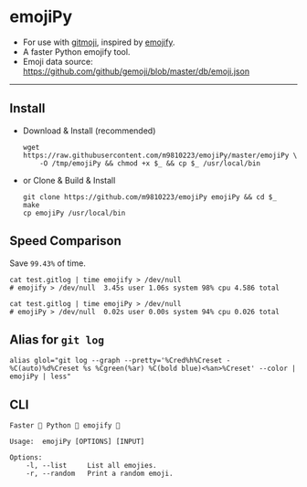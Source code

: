 # emojiPy

- For use with [gitmoji](https://github.com/carloscuesta/gitmoji-cli), inspired by [emojify](https://github.com/mrowa44/emojify).
- A faster Python emojify tool.
- Emoji data source: https://github.com/github/gemoji/blob/master/db/emoji.json

---

## Install

- Download & Install (recommended)
  ```shell
  wget https://raw.githubusercontent.com/m9810223/emojiPy/master/emojiPy \
      -O /tmp/emojiPy && chmod +x $_ && cp $_ /usr/local/bin
  ```
- or Clone & Build & Install
  ```shell
  git clone https://github.com/m9810223/emojiPy emojiPy && cd $_
  make
  cp emojiPy /usr/local/bin
  ```

## Speed Comparison

Save `99.43%` of time.

```shell
cat test.gitlog | time emojify > /dev/null
# emojify > /dev/null  3.45s user 1.06s system 98% cpu 4.586 total

cat test.gitlog | time emojiPy > /dev/null
# emojiPy > /dev/null  0.02s user 0.00s system 94% cpu 0.026 total
```

## Alias for `git log`

```shell
alias glol="git log --graph --pretty='%Cred%h%Creset -%C(auto)%d%Creset %s %Cgreen(%ar) %C(bold blue)<%an>%Creset' --color | emojiPy | less"
```

## CLI

```shell
Faster 🚀 Python 🐍 emojify 🤗

Usage:  emojiPy [OPTIONS] [INPUT]

Options:
    -l, --list     List all emojies.
    -r, --random   Print a random emoji.
```

